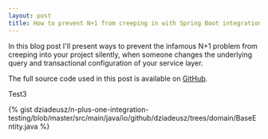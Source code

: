 ```yaml
---
layout: post
title: How to prevent N+1 from creeping in with Spring Boot integration testing
---
```


In this blog post I'll present ways to prevent the infamous N+1 problem from creeping into your project silently, when someone changes the underlying query and transactional configuration of your service layer. 

The full source code used in this post is available on [GitHub](https://github.com/dziadeusz/n-plus-one-integration-testing).

Test3

{% gist dziadeusz/n-plus-one-integration-testing/blob/master/src/main/java/io/github/dziadeusz/trees/domain/BaseEntity.java %}



